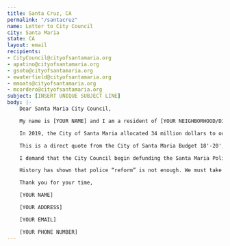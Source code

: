 ```yaml
---
title: Santa Cruz, CA
permalink: "/santacruz"
name: Letter to City Council
city: Santa Maria
state: CA
layout: email
recipients:
- CityCouncil@cityofsantamaria.org
- apatino@cityofsantamaria.org
- gsoto@cityofsantamaria.org
- ewaterfield@cityofsantamaria.org
- mmoats@cityofsantamaria.org
- mcordero@cityofsantamaria.org
subject: [INSERT UNIQUE SUBJECT LINE]
body: |-
    Dear Santa Maria City Council,

    My name is [YOUR NAME] and I am a resident of [YOUR NEIGHBORHOOD/DISTRICT]. I am writing to demand that the Santa Maria City Council adopt a city budget that prioritizes community wellbeing, and redirects funding away from the police.

    In 2019, the City of Santa Maria allocated 34 million dollars to our police system, an inordinate 42.5% of our total budget. This is compared to just $4 million allocated towards community development (5.0% of the budget). Within the community development budget, $1.2 million was projected to be spent on CDBG & HOME Programs (3.5% of the city’s budget).

    This is a direct quote from the City of Santa Maria Budget 18'-20', "The City Council-appointed Block Grants Advisory Committee received a total of 32 applications requesting well over $1.4 million in CDBG funds for 2018-19. However, the City is only expecting to receive $1.3 million in CDBG funding. It is anticipated that this process will continue to be very competitive, particularly with the loss of funding from the State and private foundations to many non-profit agencies." Let it be noted that 100,000 dollars accounts for 0.125% of the budget.

    I demand that the City Council begin defunding the Santa Maria Police Department and re-allocate those funds to programs proven to more effectively promote a safe and equitable community: community-based mental health services, substance abuse treatment services, affordable housing programs, and more. I demand a budget that reflects the actual needs of Santa Maria residents.

    History has shown that police “reform” is not enough. We must take a hard look at the ways that the current system in place fails to serve–and in fact actively harms–our community, and come together to reimagine the role of police in our city.

    Thank you for your time,

    [YOUR NAME]

    [YOUR ADDRESS]

    [YOUR EMAIL]

    [YOUR PHONE NUMBER]
---
```


